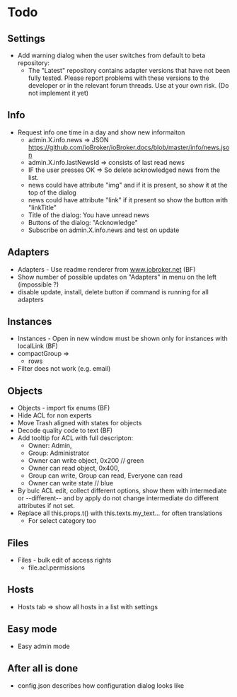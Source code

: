 # Todo

## Settings
- Add warning dialog when the user switches from default to beta repository:
  - The "Latest" repository contains adapter versions that have not been fully tested. Please report problems with these versions to the developer or in the relevant forum threads. Use at your own risk. (Do not implement it yet)

## Info
- Request info one time in a day and show new informaiton
  - admin.X.info.news => JSON https://github.com/ioBroker/ioBroker.docs/blob/master/info/news.json
  - admin.X.info.lastNewsId => consists of last read news
  - IF the user presses OK => So delete acknowledged news from the list.
  - news could have attribute "img" and if it is present, so show it at the top of the dialog
  - news could have attribute "link" if it present so show the button with "linkTitle"
  - Title of the dialog: You have unread news
  - Buttons of the dialog: "Acknowledge"
  - Subscribe on admin.X.info.news and test on update

## Adapters
- Adapters - Use readme renderer from www.iobroker.net (BF)
- Show number of possible updates on "Adapters" in menu on the left (impossible ?)
- disable update, install, delete button if command is running for all adapters

## Instances  
- Instances - Open in new window must be shown only for instances with localLink (BF)
- compactGroup => 
  - rows
- Filter does not work (e.g. email)  

## Objects
- Objects - import fix enums (BF)
- Hide ACL for non experts
- Move Trash aligned with states for objects
- Decode quality code to text (BF)
- Add tooltip for ACL with full descripton: 
  - Owner: Admin, 
  - Group: Administrator
  - Owner can write object, 0x200  // green
  - Owner can read object, 0x400,
  - Group can write, Group can read, Everyone can read
  - Owner can write state // blue
- By bulc ACL edit, collect different options, show them with intermediate or --different-- and by apply do not change intermediate do different attributes if not set.  
- Replace all this.props.t() with this.texts.my_text... for often translations
  - For select category too


## Files
- Files - bulk edit of access rights
  - file.acl.permissions
## Hosts  
- Hosts tab => show all hosts in a list with settings

## Easy mode
- Easy admin mode

## After all is done
- config.json describes how configuration dialog looks like
